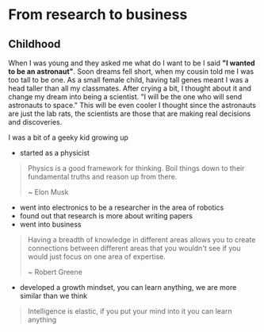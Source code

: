 # From research to business

## Childhood
When I was young and they asked me what do I want to be I said **"I wanted to be an astronaut"**. Soon dreams fell short, when my cousin told me I was too tall to be one. As a small female child, having tall genes meant I was a head taller than all my 
classmates. After crying a bit, I thought about it and change my dream into being a scientist. "I will be the one who will send astronauts to space." This will be even cooler I thought since the astronauts are just the lab rats, the scientists are those that are making real decisions and discoveries.

I was a bit of a geeky kid growing up
 - started as a physicist

> Physics is a good framework for thinking. Boil things down to their fundamental truths and reason up from there.
>
>  ~ Elon Musk

 - went into electronics to be a researcher in the area of robotics
 - found out that research is more about writing papers 
 - went into business

> Having a breadth of knowledge in different areas allows you to create connections between different areas that you wouldn't see if you would just focus on one area of expertise.
>
> ~ Robert Greene

 - developed a growth mindset, you can learn anything, we are more similar than we think
> Intelligence is elastic, if you put your mind into it you can learn anything
